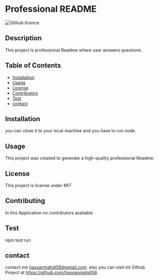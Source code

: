 # Professional README
  ![Github licence](http://img.shields.io/badge/license-MIT-red.svg)
  
  ## Description 
  This project is professional Readme where user answers questions .
  ## Table of Contents
  * [Installation](#installation)
  * [Usage](#usage)
  * [License](#license)
  * [Contributors](#contributors)
  * [Test](#test)
  * [contact](#contact)
  
  ## Installation 
  you can close it to your local machine and you have to run node.
  ## Usage 
  This project was created to generate a high-quality professional Readme.
  ## License 
  This project is license under MIT
  ## Contributing 
  In this Application no contributors available
  ## Test
  npm test run
  ## contact
  contact me  hassanmahdi58@gmail.com. also you can visit mt Github Project at https://github.com/hassanmahdi58.
